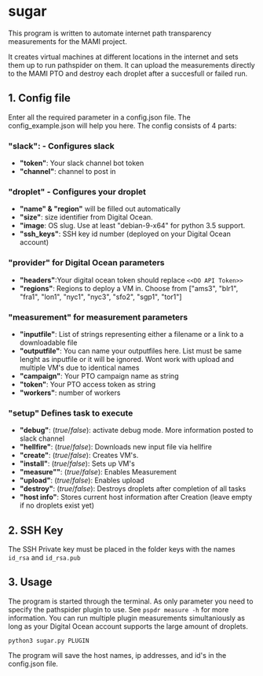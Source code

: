 
# sugar

This program is written to automate internet path transparency measurements for the MAMI project.

It creates virtual machines at different locations in the internet and sets them up to run pathspider on them.
It can upload the measurements directly to the MAMI PTO and destroy each droplet after a succesfull or failed run.

## 1. Config file

Enter all the required parameter in a config.json file. The config_example.json will help you here.
The config consists of 4 parts:

### "slack": - Configures slack

* **"token"**: Your slack channel bot token
* **"channel"**: channel to post in

### "droplet" - Configures your droplet

* **"name" & "region"** will be filled out automatically
* **"size"**: size identifier from Digital Ocean.
* **"image**: OS slug. Use at least "debian-9-x64" for python 3.5 support.
* **"ssh_keys"**: SSH key id number (deployed on your Digital Ocean account)

### "provider" for Digital Ocean parameters

* **"headers"**:Your digital ocean token should replace `<<DO API Token>>`
* **"regions"**: Regions to deploy a VM in. Choose from ["ams3", "blr1", "fra1", "lon1", "nyc1", "nyc3", "sfo2", "sgp1", "tor1"]

### "measurement" for measurement parameters

* **"inputfile"**: List of strings representing either a filename or a link to a downloadable file
* **"outputfile"**: You can name your outputfiles here. List must be same lenght as inputfile or it will be ignored. Wont work with upload and multiple VM's due to identical names
* **"campaign"**: Your PTO campaign name as string
* **"token"**: Your PTO access token as string
* **"workers"**: number of workers

### "setup" Defines task to execute

* **"debug"**: (_true_/_false_): activate debug mode. More information posted to slack channel
* **"hellfire"**: (_true_/_false_): Downloads new input file via hellfire
* **"create"**: (_true_/_false_): Creates VM's.
* **"install"**: (_true_/_false_): Sets up VM's
* **"measure""**: (_true_/_false_): Enables Measurement
* **"upload"**: (_true_/_false_): Enables upload
* **"destroy"**: (_true_/_false_): Destroys droplets after completion of all tasks
* **"host info"**: Stores current host information after Creation (leave empty if no droplets exist yet)

## 2. SSH Key

The SSH Private key must be placed in the folder keys with the names `id_rsa` and `id_rsa.pub`

## 3. Usage

The program is started through the terminal. As only parameter you need to specify the pathspider plugin to use. See `pspdr measure -h` for more information. You can run multiple plugin measurements simultaniously as long as your Digital Ocean account supports the large amount of droplets.

`python3 sugar.py PLUGIN`

The program will save the host names, ip addresses, and id's in the config.json file.